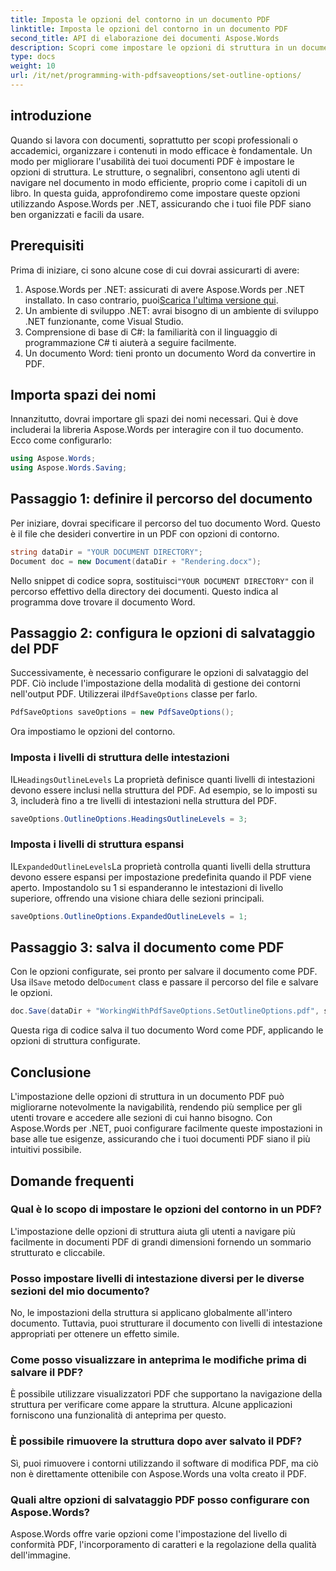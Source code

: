 ```yaml
---
title: Imposta le opzioni del contorno in un documento PDF
linktitle: Imposta le opzioni del contorno in un documento PDF
second_title: API di elaborazione dei documenti Aspose.Words
description: Scopri come impostare le opzioni di struttura in un documento PDF utilizzando Aspose.Words per .NET. Migliora la navigazione nei PDF configurando i livelli di intestazione e i contorni espansi.
type: docs
weight: 10
url: /it/net/programming-with-pdfsaveoptions/set-outline-options/
---
```

## introduzione

Quando si lavora con documenti, soprattutto per scopi professionali o accademici, organizzare i contenuti in modo efficace è fondamentale. Un modo per migliorare l'usabilità dei tuoi documenti PDF è impostare le opzioni di struttura. Le strutture, o segnalibri, consentono agli utenti di navigare nel documento in modo efficiente, proprio come i capitoli di un libro. In questa guida, approfondiremo come impostare queste opzioni utilizzando Aspose.Words per .NET, assicurando che i tuoi file PDF siano ben organizzati e facili da usare.

## Prerequisiti

Prima di iniziare, ci sono alcune cose di cui dovrai assicurarti di avere:

1.  Aspose.Words per .NET: assicurati di avere Aspose.Words per .NET installato. In caso contrario, puoi[Scarica l'ultima versione qui](https://releases.aspose.com/words/net/).
2. Un ambiente di sviluppo .NET: avrai bisogno di un ambiente di sviluppo .NET funzionante, come Visual Studio.
3. Comprensione di base di C#: la familiarità con il linguaggio di programmazione C# ti aiuterà a seguire facilmente.
4. Un documento Word: tieni pronto un documento Word da convertire in PDF.

## Importa spazi dei nomi

Innanzitutto, dovrai importare gli spazi dei nomi necessari. Qui è dove includerai la libreria Aspose.Words per interagire con il tuo documento. Ecco come configurarlo:

```csharp
using Aspose.Words;
using Aspose.Words.Saving;
```

## Passaggio 1: definire il percorso del documento

Per iniziare, dovrai specificare il percorso del tuo documento Word. Questo è il file che desideri convertire in un PDF con opzioni di contorno. 

```csharp
string dataDir = "YOUR DOCUMENT DIRECTORY";
Document doc = new Document(dataDir + "Rendering.docx");
```

 Nello snippet di codice sopra, sostituisci`"YOUR DOCUMENT DIRECTORY"` con il percorso effettivo della directory dei documenti. Questo indica al programma dove trovare il documento Word.

## Passaggio 2: configura le opzioni di salvataggio del PDF

 Successivamente, è necessario configurare le opzioni di salvataggio del PDF. Ciò include l'impostazione della modalità di gestione dei contorni nell'output PDF. Utilizzerai il`PdfSaveOptions` classe per farlo.

```csharp
PdfSaveOptions saveOptions = new PdfSaveOptions();
```

Ora impostiamo le opzioni del contorno. 

### Imposta i livelli di struttura delle intestazioni

 IL`HeadingsOutlineLevels` La proprietà definisce quanti livelli di intestazioni devono essere inclusi nella struttura del PDF. Ad esempio, se lo imposti su 3, includerà fino a tre livelli di intestazioni nella struttura del PDF.

```csharp
saveOptions.OutlineOptions.HeadingsOutlineLevels = 3;
```

### Imposta i livelli di struttura espansi

 IL`ExpandedOutlineLevels`La proprietà controlla quanti livelli della struttura devono essere espansi per impostazione predefinita quando il PDF viene aperto. Impostandolo su 1 si espanderanno le intestazioni di livello superiore, offrendo una visione chiara delle sezioni principali.

```csharp
saveOptions.OutlineOptions.ExpandedOutlineLevels = 1;
```

## Passaggio 3: salva il documento come PDF

 Con le opzioni configurate, sei pronto per salvare il documento come PDF. Usa il`Save` metodo del`Document` class e passare il percorso del file e salvare le opzioni.

```csharp
doc.Save(dataDir + "WorkingWithPdfSaveOptions.SetOutlineOptions.pdf", saveOptions);
```

Questa riga di codice salva il tuo documento Word come PDF, applicando le opzioni di struttura configurate. 

## Conclusione

L'impostazione delle opzioni di struttura in un documento PDF può migliorarne notevolmente la navigabilità, rendendo più semplice per gli utenti trovare e accedere alle sezioni di cui hanno bisogno. Con Aspose.Words per .NET, puoi configurare facilmente queste impostazioni in base alle tue esigenze, assicurando che i tuoi documenti PDF siano il più intuitivi possibile.

## Domande frequenti

### Qual è lo scopo di impostare le opzioni del contorno in un PDF?

L'impostazione delle opzioni di struttura aiuta gli utenti a navigare più facilmente in documenti PDF di grandi dimensioni fornendo un sommario strutturato e cliccabile.

### Posso impostare livelli di intestazione diversi per le diverse sezioni del mio documento?

No, le impostazioni della struttura si applicano globalmente all'intero documento. Tuttavia, puoi strutturare il documento con livelli di intestazione appropriati per ottenere un effetto simile.

### Come posso visualizzare in anteprima le modifiche prima di salvare il PDF?

È possibile utilizzare visualizzatori PDF che supportano la navigazione della struttura per verificare come appare la struttura. Alcune applicazioni forniscono una funzionalità di anteprima per questo.

### È possibile rimuovere la struttura dopo aver salvato il PDF?

Sì, puoi rimuovere i contorni utilizzando il software di modifica PDF, ma ciò non è direttamente ottenibile con Aspose.Words una volta creato il PDF.

### Quali altre opzioni di salvataggio PDF posso configurare con Aspose.Words?

Aspose.Words offre varie opzioni come l'impostazione del livello di conformità PDF, l'incorporamento di caratteri e la regolazione della qualità dell'immagine.
